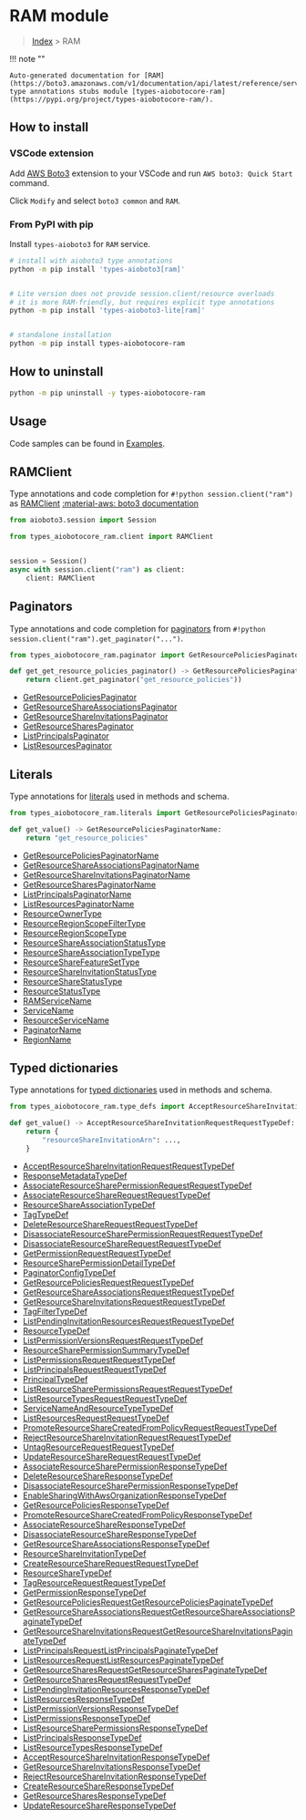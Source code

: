 # RAM module

> [Index](../README.md) > RAM


!!! note ""

    Auto-generated documentation for [RAM](https://boto3.amazonaws.com/v1/documentation/api/latest/reference/services/ram.html#RAM)
    type annotations stubs module [types-aiobotocore-ram](https://pypi.org/project/types-aiobotocore-ram/).

## How to install

### VSCode extension

Add [AWS Boto3](https://marketplace.visualstudio.com/items?itemName=Boto3typed.boto3-ide)
extension to your VSCode and run `AWS boto3: Quick Start` command.

Click `Modify` and select `boto3 common` and `RAM`.

### From PyPI with pip

Install `types-aioboto3` for `RAM` service.

```bash
# install with aioboto3 type annotations
python -m pip install 'types-aioboto3[ram]'


# Lite version does not provide session.client/resource overloads
# it is more RAM-friendly, but requires explicit type annotations
python -m pip install 'types-aioboto3-lite[ram]'


# standalone installation
python -m pip install types-aiobotocore-ram
```



## How to uninstall

```bash
python -m pip uninstall -y types-aiobotocore-ram
```

## Usage

Code samples can be found in [Examples](./usage.md).

## RAMClient

Type annotations and code completion for  `#!python session.client("ram")` as [RAMClient](./client.md)
[:material-aws: boto3 documentation](https://boto3.amazonaws.com/v1/documentation/api/latest/reference/services/ram.html#RAM.Client)

```python title="Usage example"
from aioboto3.session import Session

from types_aiobotocore_ram.client import RAMClient


session = Session()
async with session.client("ram") as client:
    client: RAMClient
```


## Paginators

Type annotations and code completion for
[paginators](./paginators.md)
from `#!python session.client("ram").get_paginator("...")`.

```python title="Usage example"
from types_aiobotocore_ram.paginator import GetResourcePoliciesPaginator

def get_get_resource_policies_paginator() -> GetResourcePoliciesPaginator:
    return client.get_paginator("get_resource_policies"))
```

- [GetResourcePoliciesPaginator](./paginators.md#getresourcepoliciespaginator)
- [GetResourceShareAssociationsPaginator](./paginators.md#getresourceshareassociationspaginator)
- [GetResourceShareInvitationsPaginator](./paginators.md#getresourceshareinvitationspaginator)
- [GetResourceSharesPaginator](./paginators.md#getresourcesharespaginator)
- [ListPrincipalsPaginator](./paginators.md#listprincipalspaginator)
- [ListResourcesPaginator](./paginators.md#listresourcespaginator)








## Literals

Type annotations for [literals](./literals.md) used in methods and schema.

```python title="Usage example"
from types_aiobotocore_ram.literals import GetResourcePoliciesPaginatorName

def get_value() -> GetResourcePoliciesPaginatorName:
    return "get_resource_policies"
```

- [GetResourcePoliciesPaginatorName](./literals.md#getresourcepoliciespaginatorname)
- [GetResourceShareAssociationsPaginatorName](./literals.md#getresourceshareassociationspaginatorname)
- [GetResourceShareInvitationsPaginatorName](./literals.md#getresourceshareinvitationspaginatorname)
- [GetResourceSharesPaginatorName](./literals.md#getresourcesharespaginatorname)
- [ListPrincipalsPaginatorName](./literals.md#listprincipalspaginatorname)
- [ListResourcesPaginatorName](./literals.md#listresourcespaginatorname)
- [ResourceOwnerType](./literals.md#resourceownertype)
- [ResourceRegionScopeFilterType](./literals.md#resourceregionscopefiltertype)
- [ResourceRegionScopeType](./literals.md#resourceregionscopetype)
- [ResourceShareAssociationStatusType](./literals.md#resourceshareassociationstatustype)
- [ResourceShareAssociationTypeType](./literals.md#resourceshareassociationtypetype)
- [ResourceShareFeatureSetType](./literals.md#resourcesharefeaturesettype)
- [ResourceShareInvitationStatusType](./literals.md#resourceshareinvitationstatustype)
- [ResourceShareStatusType](./literals.md#resourcesharestatustype)
- [ResourceStatusType](./literals.md#resourcestatustype)
- [RAMServiceName](./literals.md#ramservicename)
- [ServiceName](./literals.md#servicename)
- [ResourceServiceName](./literals.md#resourceservicename)
- [PaginatorName](./literals.md#paginatorname)
- [RegionName](./literals.md#regionname)




## Typed dictionaries

Type annotations for [typed dictionaries](./type_defs.md) used in methods and schema.

```python title="Usage example"
from types_aiobotocore_ram.type_defs import AcceptResourceShareInvitationRequestRequestTypeDef

def get_value() -> AcceptResourceShareInvitationRequestRequestTypeDef:
    return {
        "resourceShareInvitationArn": ...,
    }
```

- [AcceptResourceShareInvitationRequestRequestTypeDef](./type_defs.md#acceptresourceshareinvitationrequestrequesttypedef)
- [ResponseMetadataTypeDef](./type_defs.md#responsemetadatatypedef)
- [AssociateResourceSharePermissionRequestRequestTypeDef](./type_defs.md#associateresourcesharepermissionrequestrequesttypedef)
- [AssociateResourceShareRequestRequestTypeDef](./type_defs.md#associateresourcesharerequestrequesttypedef)
- [ResourceShareAssociationTypeDef](./type_defs.md#resourceshareassociationtypedef)
- [TagTypeDef](./type_defs.md#tagtypedef)
- [DeleteResourceShareRequestRequestTypeDef](./type_defs.md#deleteresourcesharerequestrequesttypedef)
- [DisassociateResourceSharePermissionRequestRequestTypeDef](./type_defs.md#disassociateresourcesharepermissionrequestrequesttypedef)
- [DisassociateResourceShareRequestRequestTypeDef](./type_defs.md#disassociateresourcesharerequestrequesttypedef)
- [GetPermissionRequestRequestTypeDef](./type_defs.md#getpermissionrequestrequesttypedef)
- [ResourceSharePermissionDetailTypeDef](./type_defs.md#resourcesharepermissiondetailtypedef)
- [PaginatorConfigTypeDef](./type_defs.md#paginatorconfigtypedef)
- [GetResourcePoliciesRequestRequestTypeDef](./type_defs.md#getresourcepoliciesrequestrequesttypedef)
- [GetResourceShareAssociationsRequestRequestTypeDef](./type_defs.md#getresourceshareassociationsrequestrequesttypedef)
- [GetResourceShareInvitationsRequestRequestTypeDef](./type_defs.md#getresourceshareinvitationsrequestrequesttypedef)
- [TagFilterTypeDef](./type_defs.md#tagfiltertypedef)
- [ListPendingInvitationResourcesRequestRequestTypeDef](./type_defs.md#listpendinginvitationresourcesrequestrequesttypedef)
- [ResourceTypeDef](./type_defs.md#resourcetypedef)
- [ListPermissionVersionsRequestRequestTypeDef](./type_defs.md#listpermissionversionsrequestrequesttypedef)
- [ResourceSharePermissionSummaryTypeDef](./type_defs.md#resourcesharepermissionsummarytypedef)
- [ListPermissionsRequestRequestTypeDef](./type_defs.md#listpermissionsrequestrequesttypedef)
- [ListPrincipalsRequestRequestTypeDef](./type_defs.md#listprincipalsrequestrequesttypedef)
- [PrincipalTypeDef](./type_defs.md#principaltypedef)
- [ListResourceSharePermissionsRequestRequestTypeDef](./type_defs.md#listresourcesharepermissionsrequestrequesttypedef)
- [ListResourceTypesRequestRequestTypeDef](./type_defs.md#listresourcetypesrequestrequesttypedef)
- [ServiceNameAndResourceTypeTypeDef](./type_defs.md#servicenameandresourcetypetypedef)
- [ListResourcesRequestRequestTypeDef](./type_defs.md#listresourcesrequestrequesttypedef)
- [PromoteResourceShareCreatedFromPolicyRequestRequestTypeDef](./type_defs.md#promoteresourcesharecreatedfrompolicyrequestrequesttypedef)
- [RejectResourceShareInvitationRequestRequestTypeDef](./type_defs.md#rejectresourceshareinvitationrequestrequesttypedef)
- [UntagResourceRequestRequestTypeDef](./type_defs.md#untagresourcerequestrequesttypedef)
- [UpdateResourceShareRequestRequestTypeDef](./type_defs.md#updateresourcesharerequestrequesttypedef)
- [AssociateResourceSharePermissionResponseTypeDef](./type_defs.md#associateresourcesharepermissionresponsetypedef)
- [DeleteResourceShareResponseTypeDef](./type_defs.md#deleteresourceshareresponsetypedef)
- [DisassociateResourceSharePermissionResponseTypeDef](./type_defs.md#disassociateresourcesharepermissionresponsetypedef)
- [EnableSharingWithAwsOrganizationResponseTypeDef](./type_defs.md#enablesharingwithawsorganizationresponsetypedef)
- [GetResourcePoliciesResponseTypeDef](./type_defs.md#getresourcepoliciesresponsetypedef)
- [PromoteResourceShareCreatedFromPolicyResponseTypeDef](./type_defs.md#promoteresourcesharecreatedfrompolicyresponsetypedef)
- [AssociateResourceShareResponseTypeDef](./type_defs.md#associateresourceshareresponsetypedef)
- [DisassociateResourceShareResponseTypeDef](./type_defs.md#disassociateresourceshareresponsetypedef)
- [GetResourceShareAssociationsResponseTypeDef](./type_defs.md#getresourceshareassociationsresponsetypedef)
- [ResourceShareInvitationTypeDef](./type_defs.md#resourceshareinvitationtypedef)
- [CreateResourceShareRequestRequestTypeDef](./type_defs.md#createresourcesharerequestrequesttypedef)
- [ResourceShareTypeDef](./type_defs.md#resourcesharetypedef)
- [TagResourceRequestRequestTypeDef](./type_defs.md#tagresourcerequestrequesttypedef)
- [GetPermissionResponseTypeDef](./type_defs.md#getpermissionresponsetypedef)
- [GetResourcePoliciesRequestGetResourcePoliciesPaginateTypeDef](./type_defs.md#getresourcepoliciesrequestgetresourcepoliciespaginatetypedef)
- [GetResourceShareAssociationsRequestGetResourceShareAssociationsPaginateTypeDef](./type_defs.md#getresourceshareassociationsrequestgetresourceshareassociationspaginatetypedef)
- [GetResourceShareInvitationsRequestGetResourceShareInvitationsPaginateTypeDef](./type_defs.md#getresourceshareinvitationsrequestgetresourceshareinvitationspaginatetypedef)
- [ListPrincipalsRequestListPrincipalsPaginateTypeDef](./type_defs.md#listprincipalsrequestlistprincipalspaginatetypedef)
- [ListResourcesRequestListResourcesPaginateTypeDef](./type_defs.md#listresourcesrequestlistresourcespaginatetypedef)
- [GetResourceSharesRequestGetResourceSharesPaginateTypeDef](./type_defs.md#getresourcesharesrequestgetresourcesharespaginatetypedef)
- [GetResourceSharesRequestRequestTypeDef](./type_defs.md#getresourcesharesrequestrequesttypedef)
- [ListPendingInvitationResourcesResponseTypeDef](./type_defs.md#listpendinginvitationresourcesresponsetypedef)
- [ListResourcesResponseTypeDef](./type_defs.md#listresourcesresponsetypedef)
- [ListPermissionVersionsResponseTypeDef](./type_defs.md#listpermissionversionsresponsetypedef)
- [ListPermissionsResponseTypeDef](./type_defs.md#listpermissionsresponsetypedef)
- [ListResourceSharePermissionsResponseTypeDef](./type_defs.md#listresourcesharepermissionsresponsetypedef)
- [ListPrincipalsResponseTypeDef](./type_defs.md#listprincipalsresponsetypedef)
- [ListResourceTypesResponseTypeDef](./type_defs.md#listresourcetypesresponsetypedef)
- [AcceptResourceShareInvitationResponseTypeDef](./type_defs.md#acceptresourceshareinvitationresponsetypedef)
- [GetResourceShareInvitationsResponseTypeDef](./type_defs.md#getresourceshareinvitationsresponsetypedef)
- [RejectResourceShareInvitationResponseTypeDef](./type_defs.md#rejectresourceshareinvitationresponsetypedef)
- [CreateResourceShareResponseTypeDef](./type_defs.md#createresourceshareresponsetypedef)
- [GetResourceSharesResponseTypeDef](./type_defs.md#getresourcesharesresponsetypedef)
- [UpdateResourceShareResponseTypeDef](./type_defs.md#updateresourceshareresponsetypedef)

